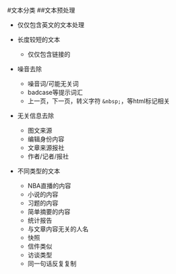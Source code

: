 #文本分类
##文本预处理
- 仅仅包含英文的文本处理

- 长度较短的文本
    - 仅仅包含链接的

- 噪音去除
    - 噪音词/可能无关词
    - badcase等提示词汇
    - 上一页，下一页，转义字符 `&nbsp;`，等html标记相关

- 无关信息去除
    - 图文来源
    - 编辑身份内容
    - 文章来源报社
    - 作者/记者/报社
    
- 不同类型的文本
    - NBA直播的内容
    - 小说的内容
    - 习题的内容
    - 简单摘要的内容
    - 统计报告
    - 与文章内容无关的人名
    - 快照
    - 信件类似
    - 访谈类型
    - 同一句话反复复制